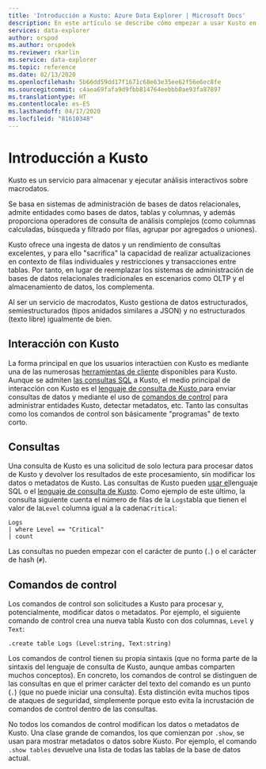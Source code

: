 ```yaml
---
title: 'Introducción a Kusto: Azure Data Explorer | Microsoft Docs'
description: En este artículo se describe cómo empezar a usar Kusto en Azure Data Explorer.
services: data-explorer
author: orspod
ms.author: orspodek
ms.reviewer: rkarlin
ms.service: data-explorer
ms.topic: reference
ms.date: 02/13/2020
ms.openlocfilehash: 5b66dd59dd17f1671c68e63e35ee62f56e6ec8fe
ms.sourcegitcommit: c4aea69fafa9d9fbb814764eebbb0ae93fa87897
ms.translationtype: HT
ms.contentlocale: es-ES
ms.lasthandoff: 04/17/2020
ms.locfileid: "81610348"
---
```

# <a name="getting-started-with-kusto"></a>Introducción a Kusto

Kusto es un servicio para almacenar y ejecutar análisis interactivos sobre macrodatos.

Se basa en sistemas de administración de bases de datos relacionales, admite entidades como bases de datos, tablas y columnas, y además proporciona operadores de consulta de análisis complejos (como columnas calculadas, búsqueda y filtrado por filas, agrupar por agregados o uniones).

Kusto ofrece una ingesta de datos y un rendimiento de consultas excelentes, y para ello "sacrifica" la capacidad de realizar actualizaciones en contexto de filas individuales y restricciones y transacciones entre tablas. Por tanto, en lugar de reemplazar los sistemas de administración de bases de datos relacionales tradicionales en escenarios como OLTP y el almacenamiento de datos, los complementa.

Al ser un servicio de macrodatos, Kusto gestiona de datos estructurados, semiestructurados (tipos anidados similares a JSON) y no estructurados (texto libre) igualmente de bien.

## <a name="interacting-with-kusto"></a>Interacción con Kusto

La forma principal en que los usuarios interactúen con Kusto es mediante una de las numerosas [herramientas de cliente](../tools/index.md) disponibles para Kusto. Aunque se admiten [las consultas SQL](../api/tds/t-sql.md) a Kusto, el medio principal de interacción con Kusto es el [lenguaje de consulta de Kusto ](../query/index.md) para enviar consultas de datos y mediante el uso de [comandos de control](../management/index.md) para administrar entidades Kusto, detectar metadatos, etc. Tanto las consultas como los comandos de control son básicamente "programas" de texto corto.

## <a name="queries"></a>Consultas

Una consulta de Kusto es una solicitud de solo lectura para procesar datos de Kusto y devolver los resultados de este procesamiento, sin modificar los datos o metadatos de Kusto. Las consultas de Kusto pueden [usar el](../api/tds/t-sql.md)lenguaje SQL o el [lenguaje de consulta de Kusto](../query/index.md).
Como ejemplo de este último, la consulta siguiente cuenta el número de filas de la `Logs`tabla que tienen el valor de la`Level` columna igual a la cadena`Critical`:

```kusto
Logs
| where Level == "Critical"
| count
```

Las consultas no pueden empezar con el carácter de punto (`.`) o el carácter de hash (`#`).

## <a name="control-commands"></a>Comandos de control

Los comandos de control son solicitudes a Kusto para procesar y, potencialmente, modificar datos o metadatos. Por ejemplo, el siguiente comando de control crea una nueva tabla Kusto con dos columnas, `Level` y `Text`:

```kusto
.create table Logs (Level:string, Text:string)
```

Los comandos de control tienen su propia sintaxis (que no forma parte de la sintaxis del lenguaje de consulta de Kusto, aunque ambas comparten muchos conceptos). En concreto, los comandos de control se distinguen de las consultas en que el primer carácter del texto del comando es un punto (`.`) (que no puede iniciar una consulta).
Esta distinción evita muchos tipos de ataques de seguridad, simplemente porque esto evita la incrustación de comandos de control dentro de las consultas.

No todos los comandos de control modifican los datos o metadatos de Kusto. Una clase grande de comandos, los que comienzan por `.show`, se usan para mostrar metadatos o datos sobre Kusto. Por ejemplo, el comando `.show tables` devuelve una lista de todas las tablas de la base de datos actual.
